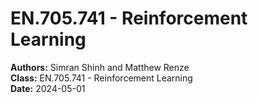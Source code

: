 # EN.705.741 - Reinforcement Learning

**Authors:** Simran Shinh and Matthew Renze  
**Class:** EN.705.741 - Reinforcement Learning  
**Date:** 2024-05-01
